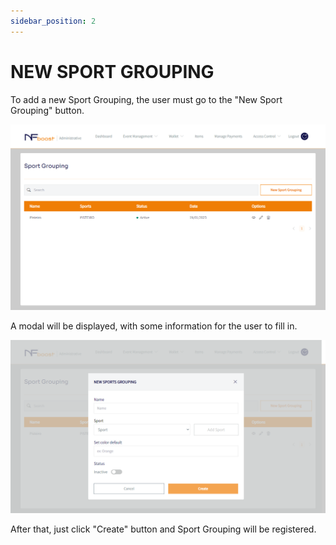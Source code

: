 ```yaml
---
sidebar_position: 2
---
```


# NEW SPORT GROUPING

To add a new Sport Grouping, the user must go to the "New Sport Grouping" button.

![1](/img/grouping.png)

A modal will be displayed, with some information for the user to fill in.

![1](/img/newgrouping.png)

After that, just click "Create" button and Sport Grouping will be registered.
